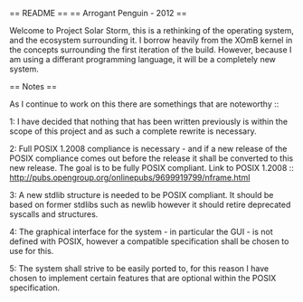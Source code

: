 == README ==
== Arrogant Penguin - 2012 ==

Welcome to Project Solar Storm, this is a rethinking of the operating
system, and the ecosystem surrounding it.  I borrow heavily from the
XOmB kernel in the concepts surrounding the first iteration of the
build.  However, because I am using a differant programming language,
it will be a completely new system.

== Notes ==

As I continue to work on this there are somethings that are
noteworthy ::

1: I have decided that nothing that has been written previously is
within the scope of this project and as such a complete rewrite is
necessary.

2: Full POSIX 1.2008 compliance is necessary - and if a new release
of the POSIX compliance comes out before the release it shall be
converted to this new release.  The goal is to be fully POSIX
compliant. Link to POSIX 1.2008 ::
<http://pubs.opengroup.org/onlinepubs/9699919799/nframe.html>

3: A new stdlib structure is needed to be POSIX compliant.  It should
be based on former stdlibs such as newlib however it should retire
deprecated syscalls and structures.

4: The graphical interface for the system - in particular the GUI -
is not defined with POSIX, however a compatible specification shall
be chosen to use for this.

5: The system shall strive to be easily ported to, for this reason I
have chosen to implement certain features that are optional within
the POSIX specification.
